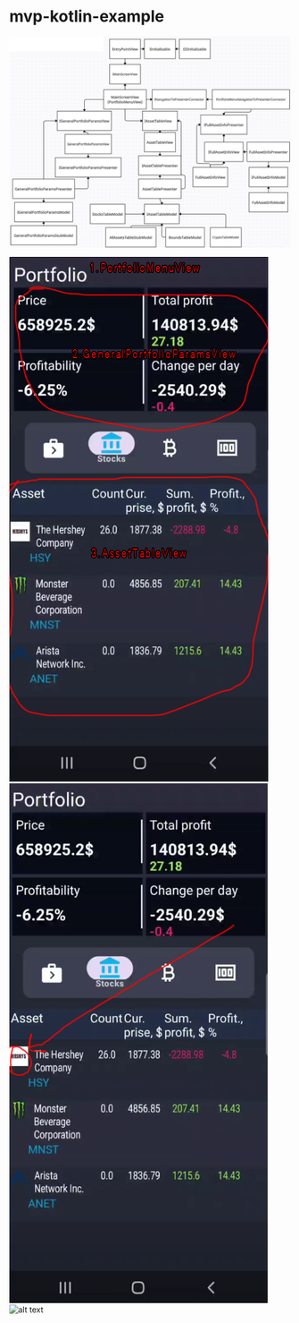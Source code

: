 # mvp-kotlin-example
![alt text](https://github.com/donl0/mvp-kotlin-example/blob/main/README%20pics/connections.png)

![alt text](https://github.com/donl0/mvp-kotlin-example/blob/main/README%20pics/main_page.jpg)
![alt text](https://github.com/donl0/mvp-kotlin-example/blob/main/README%20pics/pointer_for_full_asset_info.jpg)
![alt text](https://github.com//raw.githubusercontent.com/donl0/mvp-kotlin-example/blob/main/README%20pics/asset_full_info_page.jpg)
